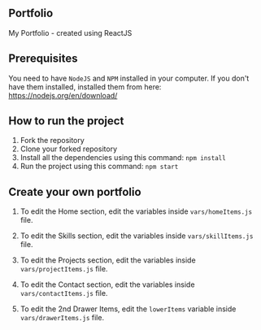## Portfolio
My Portfolio - created using ReactJS

## Prerequisites
You need to have `NodeJS` and `NPM` installed in your computer.
If you don't have them installed, installed them from here: https://nodejs.org/en/download/

## How to run the project
1. Fork the repository
2. Clone your forked repository
3. Install all the dependencies using this command:
`npm install`
4. Run the project using this command:
`npm start`

## Create your own portfolio
1. To edit the Home section, edit the variables inside `vars/homeItems.js` file.

2. To edit the Skills section, edit the variables inside `vars/skillItems.js` file.

3. To edit the Projects section, edit the variables inside `vars/projectItems.js` file.

4. To edit the Contact section, edit the variables inside `vars/contactItems.js` file.

5. To edit the 2nd Drawer Items, edit the `lowerItems` variable inside `vars/drawerItems.js` file.